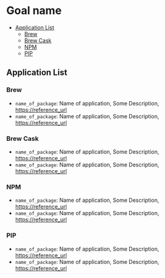 # Goal name

- [Application List](#application-list)
  - [Brew](#brew)
  - [Brew Cask](#brew-cask)
  - [NPM](#npm)
  - [PIP](#pip)

## Application List

### Brew

- `name_of_package`: Name of application, Some Description, <https://reference_url>
- `name_of_package`: Name of application, Some Description, <https://reference_url>

### Brew Cask

- `name_of_package`: Name of application, Some Description, <https://reference_url>
- `name_of_package`: Name of application, Some Description, <https://reference_url>

### NPM

- `name_of_package`: Name of application, Some Description, <https://reference_url>
- `name_of_package`: Name of application, Some Description, <https://reference_url>

### PIP

- `name_of_package`: Name of application, Some Description, <https://reference_url>
- `name_of_package`: Name of application, Some Description, <https://reference_url>
